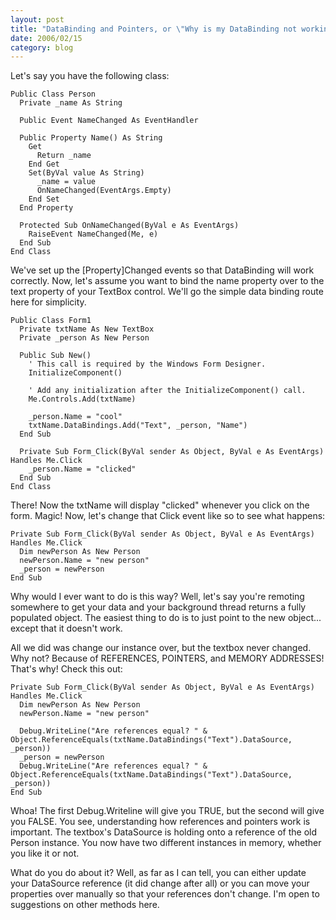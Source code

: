 ```yaml
---
layout: post
title: "DataBinding and Pointers, or \"Why is my DataBinding not working?\""
date: 2006/02/15
category: blog
---
```


Let's say you have the following class:

    Public Class Person
      Private _name As String

      Public Event NameChanged As EventHandler

      Public Property Name() As String
        Get
          Return _name
        End Get
        Set(ByVal value As String)
          _name = value
          OnNameChanged(EventArgs.Empty)
        End Set
      End Property

      Protected Sub OnNameChanged(ByVal e As EventArgs)
        RaiseEvent NameChanged(Me, e)
      End Sub
    End Class

We've set up the [Property]Changed events so that DataBinding will work correctly. Now, let's assume you want to bind the name property over to the text property of your TextBox control. We'll go the simple data binding route here for simplicity.

    Public Class Form1
      Private txtName As New TextBox
      Private _person As New Person

      Public Sub New()
        ' This call is required by the Windows Form Designer.
        InitializeComponent()

        ' Add any initialization after the InitializeComponent() call.
        Me.Controls.Add(txtName)

        _person.Name = "cool"
        txtName.DataBindings.Add("Text", _person, "Name")
      End Sub

      Private Sub Form_Click(ByVal sender As Object, ByVal e As EventArgs) Handles Me.Click
        _person.Name = "clicked"
      End Sub
    End Class

There! Now the txtName will display "clicked" whenever you click on the form. Magic! Now, let's change that Click event like so to see what happens:

    Private Sub Form_Click(ByVal sender As Object, ByVal e As EventArgs) Handles Me.Click
      Dim newPerson As New Person
      newPerson.Name = "new person"
      _person = newPerson
    End Sub

Why would I ever want to do is this way? Well, let's say you're remoting somewhere to get your data and your background thread returns a fully populated object. The easiest thing to do is to just point to the new object... except that it doesn't work.

All we did was change our instance over, but the textbox never changed. Why not? Because of REFERENCES, POINTERS, and MEMORY ADDRESSES! That's why! Check this out:

    Private Sub Form_Click(ByVal sender As Object, ByVal e As EventArgs) Handles Me.Click
      Dim newPerson As New Person
      newPerson.Name = "new person"

      Debug.WriteLine("Are references equal? " & Object.ReferenceEquals(txtName.DataBindings("Text").DataSource, _person))
      _person = newPerson
      Debug.WriteLine("Are references equal? " & Object.ReferenceEquals(txtName.DataBindings("Text").DataSource, _person))
    End Sub

Whoa! The first Debug.Writeline will give you TRUE, but the second will give you FALSE. You see, understanding how references and pointers work is important. The textbox's DataSource is holding onto a reference of the old Person instance. You now have two different instances in memory, whether you like it or not.

What do you do about it? Well, as far as I can tell, you can either update your DataSource reference (it did change after all) or you can move your properties over manually so that your references don't change. I'm open to suggestions on other methods here.

